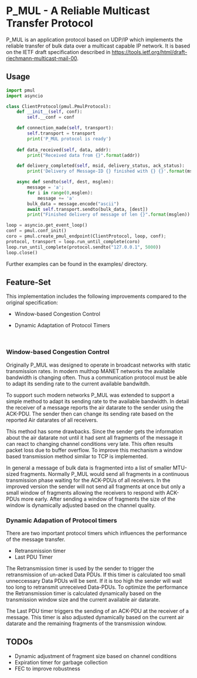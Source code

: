 P_MUL - A Reliable Multicast Transfer Protocol
==============================================

P_MUL is an application protocol based on UDP/IP which implements the reliable transfer
of bulk data over a multicast capable IP network. It is based on the IETF draft specification 
described in https://tools.ietf.org/html/draft-riechmann-multicast-mail-00. 

Usage
-----

```python
import pmul
import asyncio

class ClientProtocol(pmul.PmulProtocol):
    def __init__(self, conf):
        self.__conf = conf

    def connection_made(self, transport):
        self.transport = transport
        print('P_MUL protocol is ready')
        
    def data_received(self, data, addr):
        print("Received data from {}".format(addr))

    def delivery_completed(self, msid, delivery_status, ack_status):
        print('Delivery of Message-ID {} finished with {} {}'.format(msid, delivery_status, ack_status))

    async def sendto(self, dest, msglen):
        message = 'a';
        for i in range(0,msglen):
            message += 'a'
        bulk_data = message.encode("ascii")
        await self.transport.sendto(bulk_data, [dest])
        print("Finished delivery of message of len {}".format(msglen))

loop = asyncio.get_event_loop()
conf = pmul.conf_init()
coro = pmul.create_pmul_endpoint(ClientProtocol, loop, conf);
protocol, transport = loop.run_until_complete(coro)
loop.run_until_complete(protocol.sendto("127.0.0.1", 5000))
loop.close()
```

Further examples can be found in the examples/ directory.

Feature-Set
-----------

This implementation includes the following improvements compared to the original specification:

- Window-based Congestion Control

- Dynamic Adaptation of Protocol Timers

  ​

### Window-based Congestion Control

Originally P_MUL was designed to operate in broadcast networks with static transmission rates. 
In modern multhop MANET networks the available bandwidth is changing often. Thus a communication protocol must be able to adapt its sending rate to the current available bandwitdh.

To support such modern networks P_MUL was extended to support a simple method to adapt its sending rate to the available bandwidth. In detail the receiver of a message reports the air datarate to the sender 
using the ACK-PDU. The sender then can change its sending rate based on the reported Air datarates of all receivers.

This method has some drawbacks. Since the sender gets the information about the air datarate not until
it had sent all fragments of the message it can react to changing channel conditions very late.
This often results packet loss due to buffer overflow. To improve this mechanism a window based 
transmission method similar to TCP is implemented. 

In general a message of bulk data is fragmented into a list of smaller MTU-sized fragments. 
Normally P_MUL would send all fragments in a continuous transmission phase waiting for the 
ACK-PDUs of all receivers. In the improved version the sender will not send all fragments
at once but only a small window of fragments allowing the receivers to respond with ACK-PDUs
more early. After sending a window of fragments the size of the window is dynamically
adjusted based on the channel quality.

### Dynamic Adapation of Protocol timers

There are two important protocol timers which influences the performance of the message transfer.
* Retransmission timer
* Last PDU Timer

The Retransmission timer is used by the sender to trigger the retransmission of un-acked Data PDUs.
If this timer is calculated too small unneccessary Data PDUs will be sent. If it is too high
the sender will wait too long to retransmit unreceived Data-PDUs. To optimize the performance
the Retransmission timer is calculated dynamically based on the transmission window size and
the current available air datarate.

The Last PDU timer triggers the sending of an ACK-PDU at the receiver of a message. This timer
is also adjusted dynamically based on the current air datarate and the remaining fragments of
the transmission window.

TODOs
-----
* Dynamic adjustment of fragment size based on channel conditions
* Expiration timer for garbage collection
* FEC to improve robustness

